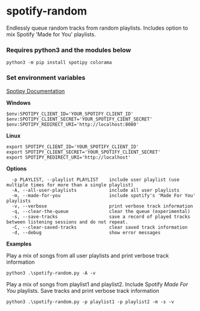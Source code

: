 # spotify-random

Endlessly queue random tracks from random playlists. Includes option to mix Spotify 'Made for You' playlists.

### Requires python3 and the modules below

    python3 -m pip install spotipy colorama 


### Set environment variables


[Spotipy Documentation](https://spotipy.readthedocs.io/en/2.24.0/#getting-started)

**Windows**

    $env:SPOTIPY_CLIENT_ID='YOUR_SPOTIFY_CLIENT_ID'
    $env:SPOTIPY_CLIENT_SECRET='YOUR_SPOTIFY_CIENT_SECRET'  
    $env:SPOTIPY_REDIRECT_URI='http://localhost:8080'  

**Linux**

    export SPOTIPY_CLIENT_ID='YOUR_SPOTIFY_CLIENT_ID'
    export SPOTIPY_CLIENT_SECRET='YOUR_SPOTIFY_CLIENT_SECRET'
    export SPOTIPY_REDIRECT_URI='http://localhost'

**Options**

      -p PLAYLIST, --playlist PLAYLIST    include user playlist (use multiple times for more than a single playlist)
      -A, --all-user-playlists            include all user playlists
      -m, --made-for-you                  include spotify's 'Made For You' playlists
      -v, --verbose                       print verbose track information
      -q, --clear-the-queue               clear the queue (experimental)
      -s, --save-tracks                   save a record of played tracks between listening sessions and do not repeat.
      -C, --clear-saved-tracks            clear saved track information
      -d, --debug                         show error messages

**Examples**

Play a mix of songs from all user playlists and print verbose track information

    python3 .\spotify-random.py -A -v

Play a mix of songs from playlist1 and playlist2. Include Spotify *Made For You* playlists. Save tracks and print verbose track information

    python3 .\spotify-random.py -p playlist1 -p playlist2 -m -s -v
